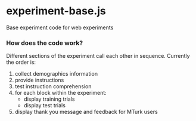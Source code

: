 experiment-base.js
==================

Base experiment code for web experiments

### How does the code work?
Different sections of the experiment call each other in sequence. Currently the order is:  
1. collect demographics information  
2. provide instructions  
3. test instruction comprehension  
4. for each block within the experiment:  
    * display training trials  
    * display test trials  
5. display thank you message and feedback for MTurk users  
